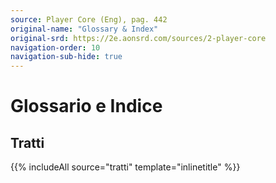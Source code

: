 ```yaml
---
source: Player Core (Eng), pag. 442
original-name: "Glossary & Index"
original-srd: https://2e.aonsrd.com/sources/2-player-core
navigation-order: 10
navigation-sub-hide: true
---
```


# Glossario e Indice

## Tratti

{{% includeAll source="tratti" template="inlinetitle" %}}

